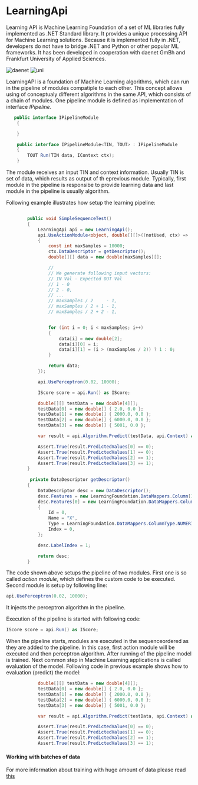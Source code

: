 

# LearningApi
Learning API is Machine Learning Foundation of a set of ML libraries fully implemented as .NET Standard library. It provides a unique processing API for Machine Learning solutions. Because it is implemented fully in .NET, developers do not have to bridge .NET and Python or other popular ML frameworks. It has been developed in cooperation with daenet GmBh and Frankfurt University of Applied Sciences.

![daenet](https://avatars3.githubusercontent.com/u/12556447?s=150&u=f2cd3be70373c9654b9d53a4f69ddfd7a8ed6596&v=4=)
![uni](https://avatars0.githubusercontent.com/u/12556434?s=150&u=94c1f1c45bee9ffcb167f2f2246dddab19fec420&v=4)

LearningAPI is a foundation of Machine Learning algorithms, which can run in the pipeline of modules compatiple to each other. This concept allows using of conceptualy different algorithms in the same API, which consists of a chain of modules. 
One pipeline module is defined as implementation of interface *IPipeline*.
~~~ csharp
   public interface IPipelineModule
    {

    }

    public interface IPipelineModule<TIN, TOUT> : IPipelineModule
    {
        TOUT Run(TIN data, IContext ctx);
    }

~~~

The module receives an input TIN and context information. Usually TIN is set of data, which results as output of th eprevious module. Typically, first module in the pipeline is responsibe to provide learning data and last module in the pipeline is usually algorithm. 

Following example illustrates how setup the learning pipeline:

~~~ csharp

        public void SimpleSequenceTest()
        {
            LearningApi api = new LearningApi();
            api.UseActionModule<object, double[][]>((notUsed, ctx) =>
            {
                const int maxSamples = 10000;
                ctx.DataDescriptor = getDescriptor();
                double[][] data = new double[maxSamples][];

                //
                // We generate following input vectors: 
                // IN Val - Expected OUT Val 
                // 1 - 0
                // 2 - 0,
                // ...
                // maxSamples / 2     - 1,
                // maxSamples / 2 + 1 - 1,
                // maxSamples / 2 + 2 - 1,


                for (int i = 0; i < maxSamples; i++)
                {
                    data[i] = new double[2];
                    data[i][0] = i;
                    data[i][1] = (i > (maxSamples / 2)) ? 1 : 0;
                }

                return data;
            });

            api.UsePerceptron(0.02, 10000);

            IScore score = api.Run() as IScore;

            double[][] testData = new double[4][];
            testData[0] = new double[] { 2.0, 0.0 };
            testData[1] = new double[] { 2000.0, 0.0 };
            testData[2] = new double[] { 6000.0, 0.0 };
            testData[3] = new double[] { 5001, 0.0 };

            var result = api.Algorithm.Predict(testData, api.Context) as PerceptronResult;

            Assert.True(result.PredictedValues[0] == 0);
            Assert.True(result.PredictedValues[1] == 0);
            Assert.True(result.PredictedValues[2] == 1);
            Assert.True(result.PredictedValues[3] == 1);
        }
        
         private DataDescriptor getDescriptor()
        {
            DataDescriptor desc = new DataDescriptor();
            desc.Features = new LearningFoundation.DataMappers.Column[1];
            desc.Features[0] = new LearningFoundation.DataMappers.Column()
            {
                Id = 0,
                Name = "X",
                Type = LearningFoundation.DataMappers.ColumnType.NUMERIC,
                Index = 0,
            };

            desc.LabelIndex = 1;

            return desc;
        }
~~~

The code shown above setups the pipeline of two modules. First one is so called *action module*, which defines the custom code to be executed. Second module is setup by following line:
~~~ csharp
api.UsePerceptron(0.02, 10000);
~~~
It injects the perceptron algorithm in the pipeline.

Execution of the pipeline is started with following code:

~~~ csharp
IScore score = api.Run() as IScore;
~~~

When the pipeline starts,  modules are executed in the sequenceordered as they are added to the pipeline. In this case, first action module will be executed and then perceptron algorithm.
After running of the pipeline model is trained. Next common step in Machine Learning applications is called evaluation of the model. 
Following code in previous example shows how to evaluation (predict) the model:

~~~ csharp            
            double[][] testData = new double[4][];
            testData[0] = new double[] { 2.0, 0.0 };
            testData[1] = new double[] { 2000.0, 0.0 };
            testData[2] = new double[] { 6000.0, 0.0 };
            testData[3] = new double[] { 5001, 0.0 };

            var result = api.Algorithm.Predict(testData, api.Context) as PerceptronResult;

            Assert.True(result.PredictedValues[0] == 0);
            Assert.True(result.PredictedValues[1] == 0);
            Assert.True(result.PredictedValues[2] == 1);
            Assert.True(result.PredictedValues[3] == 1);
~~~

#### Working with batches of data
For more information about training with huge amount of data please read [this](WorkingWithBatches.md)

